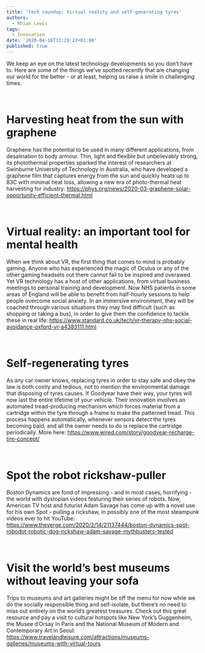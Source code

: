 ```yaml
---
title: 'Tech roundup: Virtual reality and self-generating tyres'
authors:
  - Rhian Lewis
tags:
  - Innovation
date: '2020-04-16T11:29:22+01:00'
published: true
---
```

We keep an eye on the latest technology developments so you don’t have to. Here are some of the things we’ve spotted recently that are changing our world for the better - or at least, helping us raise a smile in challenging times.

<br/>

# Harvesting heat from the sun with graphene

Graphene has the potential to be used in many different applications, from desalination to body armour. Thin, light and flexible but unbelievably strong, its photothermal properties sparked the interest of researchers at Swinburne University of Technology in Australia, who have developed a graphene film that captures energy from the sun and quickly heats up to 83C with minimal heat loss, allowing a new era of photo-thermal heat harvesting for industry: <https://phys.org/news/2020-03-graphene-solar-opportunity-efficient-thermal.html>

<br/>

# Virtual reality: an important tool for mental health

When we think about VR, the first thing that comes to mind is probably gaming. Anyone who has experienced the magic of Oculus or any of the other gaming headsets out there cannot fail to be inspired and overawed. Yet VR technology has a host of other applications, from virtual business meetings to personal training and development. Now NHS patients in some areas of England will be able to benefit from half-hourly sessions to help people overcome social anxiety. In an immersive environment, they will be coached through various situations they may find difficult (such as shopping or taking a bus), in order to give them the confidence to tackle these in real life: <https://www.standard.co.uk/tech/vr-therapy-nhs-social-avoidance-oxford-vr-a4383111.html>

<br/>

# Self-regenerating tyres

As any car owner knows, replacing tyres in order to stay safe and obey the law is both costly and tedious, not to mention the environmental damage that disposing of tyres causes. If Goodyear have their way, your tyres will now last the entire lifetime of your vehicle. Their innovation involves an automated tread-producing mechanism which forces material from a cartridge within the tyre through a frame to make the patterned tread. This process happens automatically, whenever sensors detect the tyres becoming bald, and all the owner needs to do is replace the cartridge periodically. More here: <https://www.wired.com/story/goodyear-recharge-tire-concept/>

<br/>

# Spot the robot rickshaw-puller

Boston Dynamics are fond of impressing - and in most cases, horrifying - the world with dystopian videos featuring their series of robots. Now, American TV host and futurist Adam Savage has come up with a novel use for his own Spot - pulling a rickshaw, in possibly one of the most steampunk videos ever to hit YouTube: <https://www.theverge.com/2020/2/14/21137444/boston-dynamics-spot-robodot-robotic-dog-rickshaw-adam-savage-mythbusters-tested>

<br/>

# Visit the world’s best museums without leaving your sofa

Trips to museums and art galleries might be off the menu for now while we do the socially responsible thing and self-isolate, but there’s no need to miss out entirely on the world’s greatest treasures. Check out this great resource and pay a visit to cultural hotspots like New York’s Guggenheim, the Musee d’Orsay in Paris and the National Museum of Modern and Contemporary Art in Seoul: <https://www.travelandleisure.com/attractions/museums-galleries/museums-with-virtual-tours>
